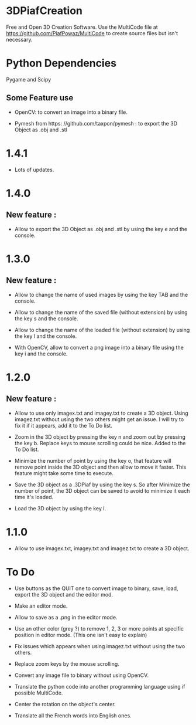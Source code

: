 # 3DPiafCreation
Free and Open 3D Creation Software. Use the MultiCode file at https://github.com/PiafPowaz/MultiCode to create source files but isn't necessary.

# Python Dependencies

Pygame and Scipy

## Some Feature use

- OpenCV: to convert an image into a binary file.

- Pymesh from https: //github.com/taxpon/pymesh : to export the 3D Object as .obj and .stl 

# 1.4.1

- Lots of updates.

# 1.4.0

## New feature :

- Allow to export the 3D Object as .obj and .stl by using the key e and the console.

# 1.3.0

## New feature :

- Allow to change the name of used images by using the key TAB and the console.

- Allow to change the name of the saved file (without extension) by using the key s and the console.

- Allow to change the name of the loaded file (without extension) by using the key l and the console.

- With OpenCV, allow to convert a png image into a binary file using the key i and the console.

# 1.2.0

## New feature :

- Allow to use only imagex.txt and imagey.txt to create a 3D object. Using imagez.txt without using the two others might get an issue. I will try to fix it if it appears, add it to the To Do list.

- Zoom in the 3D object by pressing the key n and zoom out by pressing the key b. Replace keys to mouse scrolling could be nice. Added to the To Do list.

- Minimize the number of point by using the key o, that feature will remove point inside the 3D object and then allow to move it faster. This feature might take some time to execute.

- Save the 3D object as a .3DPiaf by using the key s. So after Minimize the number of point, the 3D object can be saved to avoid to minimize it each time it's loaded.

- Load the 3D object by using the key l.

# 1.1.0

- Allow to use imagex.txt, imagey.txt and imagez.txt to create a 3D object.

# To Do

- Use buttons as the QUIT one to convert image to binary, save, load, export the 3D object and the editor mod.

- Make an editor mode.

- Allow to save as a .png in the editor mode.

- Use an other color (grey ?) to remove 1, 2, 3 or more points at specific position in editor mode. (This one isn't easy to explain) 

- Fix issues which appears when using imagez.txt without using the two others. 

- Replace zoom keys by the mouse scrolling. 

- Convert any image file to binary without using OpenCV.

- Translate the python code into another programming language using if possible MultiCode.

- Center the rotation on the object's center.

- Translate all the French words into English ones.